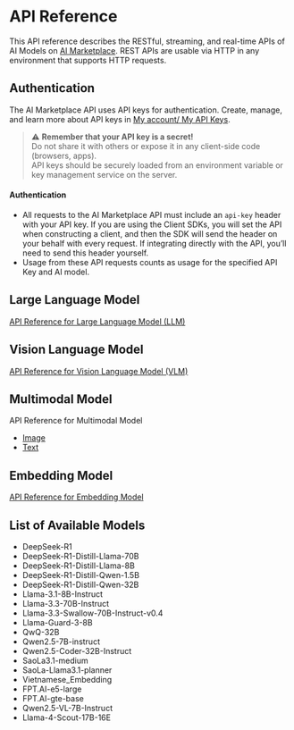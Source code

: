# API Reference
This API reference describes the RESTful, streaming, and real-time APIs of AI Models on [AI Marketplace](https://marketplace.fptcloud.com/). REST APIs are usable via HTTP in any environment that supports HTTP requests. 
## Authentication 
The AI Marketplace API uses API keys for authentication. Create, manage, and learn more about API keys in [My account/ My API Keys]([https://marketplace.fptcloud.com/en/my-account](https://marketplace.fptcloud.com/en/my-account#my-api-key)).

> ⚠️ **Remember that your API key is a secret!**  
> Do not share it with others or expose it in any client-side code (browsers, apps).  
> API keys should be securely loaded from an environment variable or key management service on the server.

#### Authentication
  * All requests to the AI Marketplace API must include an `api-key` header with your API key. If you are using the Client SDKs, you will set the API when constructing a client, and then the SDK will send the header on your behalf with every request. If integrating directly with the API, you’ll need to send this header yourself.
  * Usage from these API requests counts as usage for the specified API Key and AI model.

## Large Language Model
[API Reference  for Large Language Model (LLM)](https://github.com/fpt-corp/ai-marketplace/blob/main/API%20Integration%20-%20Large%20Language%20Model.md)
## Vision Language Model
[API Reference for Vision Language Model (VLM)](https://github.com/fpt-corp/ai-marketplace/blob/main/API%20Integration%20-%20Vision%20Language%20Model.md) 
## Multimodal Model
API Reference for Multimodal Model
  - [Image](https://github.com/fpt-corp/ai-marketplace/blob/main/API%20Integration%20-%20Multimodal%20Model%20-%20Image.md)
  - [Text](https://github.com/fpt-corp/ai-marketplace/blob/main/API%20Integration%20-%20Multimodal%20Model%20-%20Text.md)
## Embedding Model
[API Reference for Embedding Model](https://github.com/fpt-corp/ai-marketplace/blob/main/API%20Integration%20-%20Embedding%20Model.md) 


## List of Available Models

- DeepSeek-R1
- DeepSeek-R1-Distill-Llama-70B  
- DeepSeek-R1-Distill-Llama-8B  
- DeepSeek-R1-Distill-Qwen-1.5B  
- DeepSeek-R1-Distill-Qwen-32B  
- Llama-3.1-8B-Instruct  
- Llama-3.3-70B-Instruct  
- Llama-3.3-Swallow-70B-Instruct-v0.4
- Llama-Guard-3-8B
- QwQ-32B
- Qwen2.5-7B-instruct  
- Qwen2.5-Coder-32B-Instruct
- SaoLa3.1-medium
- SaoLa-Llama3.1-planner
- Vietnamese_Embedding
- FPT.AI-e5-large
- FPT.AI-gte-base
- Qwen2.5-VL-7B-Instruct
- Llama-4-Scout-17B-16E
